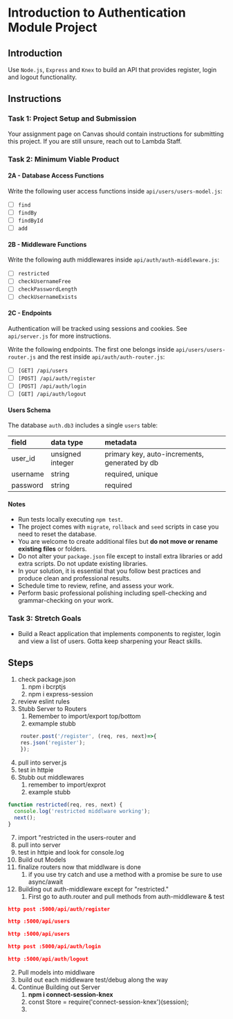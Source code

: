 # Introduction to Authentication Module Project

## Introduction

Use `Node.js`, `Express` and `Knex` to build an API that provides register, login and logout functionality.

## Instructions

### Task 1: Project Setup and Submission

Your assignment page on Canvas should contain instructions for submitting this project. If you are still unsure, reach out to Lambda Staff.

### Task 2: Minimum Viable Product

#### 2A - Database Access Functions

Write the following user access functions inside `api/users/users-model.js`:

- [ ] `find`
- [ ] `findBy`
- [ ] `findById`
- [ ] `add`

#### 2B - Middleware Functions

Write the following auth middlewares inside `api/auth/auth-middleware.js`:

- [ ] `restricted`
- [ ] `checkUsernameFree`
- [ ] `checkPasswordLength`
- [ ] `checkUsernameExists`

#### 2C - Endpoints

Authentication will be tracked using sessions and cookies. See `api/server.js` for more instructions.

Write the following endpoints. The first one belongs inside `api/users/users-router.js` and the rest inside `api/auth/auth-router.js`:

- [ ] `[GET] /api/users`
- [ ] `[POST] /api/auth/register`
- [ ] `[POST] /api/auth/login`
- [ ] `[GET] /api/auth/logout`

#### Users Schema

The database `auth.db3` includes a single `users` table:

| field    | data type        | metadata                                      |
| :------- | :--------------- | :-------------------------------------------- |
| user_id  | unsigned integer | primary key, auto-increments, generated by db |
| username | string           | required, unique                              |
| password | string           | required                                      |

#### Notes

- Run tests locally executing `npm test`.
- The project comes with `migrate`, `rollback` and `seed` scripts in case you need to reset the database.
- You are welcome to create additional files but **do not move or rename existing files** or folders.
- Do not alter your `package.json` file except to install extra libraries or add extra scripts. Do not update existing libraries.
- In your solution, it is essential that you follow best practices and produce clean and professional results.
- Schedule time to review, refine, and assess your work.
- Perform basic professional polishing including spell-checking and grammar-checking on your work.

### Task 3: Stretch Goals

- Build a React application that implements components to register, login and view a list of users. Gotta keep sharpening your React skills.


## Steps

1. check package.json
   1. npm i bcrptjs
   2. npm i express-session
2. review eslint rules
3. Stubb Server to Routers
   1. Remember to import/export top/bottom
   2. exmample stubb
```javascript
    router.post('/register', (req, res, next)=>{
    res.json('register');
    });
```
4. pull into server.js
5. test in httpie
6. Stubb out middlewares
   1. remember to import/exprot
   2. example stubb
```javascript
function restricted(req, res, next) {
  console.log('restricted middlware working');
  next();
}
```
7. import "restricted in the users-router and 
8. pull into server
9. test in httpie and look for console.log
10. Build out Models
11. finalize routers now that middlware is done
    1.  if you use try catch and use a method with a promise be sure to use async/await
12. Building out auth-middleware except for "restricted." 
    1.  First go to auth.router and pull methods from auth-middleware & test 
```json
http post :5000/api/auth/register

http :5000/api/users

http :5000/api/users

http post :5000/api/auth/login

http :5000/api/auth/logout
```
  2.  Pull models into middlware
  3.  build out each middleware  test/debug along the way
13.  Continue Building out Server
     1.   __npm i connect-session-knex__
     2.   const Store = require('connect-session-knex')(session);
     3.   